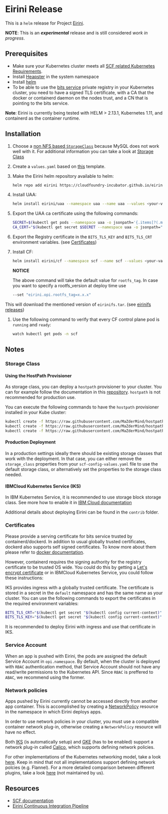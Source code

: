 # Eirini Release

This is a `helm` release for Project [Eirini](https://code.cloudfoundry.org/eirini).

**NOTE**: This is an **_experimental_** release and is still considered _work in progress_.

## Prerequisites

* Make sure your Kubernetes cluster meets all [SCF related Kubernetes Requirements](https://github.com/SUSE/scf/wiki/How-to-Install-SCF#requirements-for-kubernetes).
* Install [Heapster](https://github.com/kubernetes-retired/heapster/) in the system namespace
* Install [helm](https://helm.sh/)
* To be able to use the [bits service](https://github.com/cloudfoundry-incubator/bits-service) private registry in your Kubernetes cluster, you need to have a signed TLS certificate, with a CA that the docker or containerd daemon on the nodes trust, and a CN that is pointing to the bits service.

**Note**: Eirini is currently being tested with HELM > 2.13.1, Kubernetes 1.11, and containerd as the container runtime.

## Installation

1. Choose a [non NFS based `StorageClass`](https://github.com/SUSE/scf/wiki/How-to-Install-SCF#choosing-a-storage-class) because MySQL does not work well with it. For additional information you can take a look at [Storage Class](#storage-class)
1. Create a `values.yaml` based on [this](https://github.com/cloudfoundry-incubator/eirini-release/blob/master/values.yaml) template.
1. Make the Eirini helm repository available to helm:

    ```bash
    helm repo add eirini https://cloudfoundry-incubator.github.io/eirini-release
    ```

1. Install UAA:

    ```bash
    helm install eirini/uaa --namespace uaa --name uaa --values <your-values.yaml>
    ```

1. Export the UAA ca certificate using the following commands:

    ```bash
    SECRET=$(kubectl get pods --namespace uaa -o jsonpath='{.items[?(.metadata.name=="uaa-0")].spec.containers[?(.name=="uaa")].env[?(.name=="INTERNAL_CA_CERT")].valueFrom.secretKeyRef.name}')
    CA_CERT="$(kubectl get secret $SECRET --namespace uaa -o jsonpath="{.data['internal-ca-cert']}" | base64 --decode -)"
    ```

1. Export the Registry certificate in the `BITS_TLS_KEY` and `BITS_TLS_CRT` environment variables. (see [Certificates](#Certificates))

1. Install CF:

    ```bash
    helm install eirini/cf --namespace scf --name scf --values <your-values.yaml> --set "secrets.UAA_CA_CERT=${CA_CERT}" --set "eirini.secrets.BITS_TLS_KEY=${BITS_TLS_KEY}" --set "eirini.secrets.BITS_TLS_CRT=${BITS_TLS_CRT}" 
    ```

    **NOTICE**

    The above command will take the default value for `rootfs_tag`. In case you want to specify a rootfs_version at deploy time use

    ```bash   
    --set "eirini.opi.rootfs_tag=x.x.x" 
    ```

This will download the mentioned version of `eirinifs.tar`. (see [eirinifs releases](https://github.com/cloudfoundry-incubator/eirinifs/releases))
1. Use the following command to verify that every CF control plane pod is `running` and `ready`:

    ```bash
    watch kubectl get pods -n scf
    ```

## Notes

### Storage Class

#### Using the HostPath Provisioner

As storage class, you can deploy a `hostpath` provisioner to your cluster. You can for example follow the documentation in this [repository](https://github.com/MaZderMind/hostpath-provisioner#dynamic-provisioning-of-kubernetes-hostpath-volumes). `hostpath` is not recommended for production use.

You can execute the following commands to have the `hostpath` provisioner installed in your Kube cluster:

```bash
kubectl create -f https://raw.githubusercontent.com/MaZderMind/hostpath-provisioner/master/manifests/rbac.yaml
kubectl create -f https://raw.githubusercontent.com/MaZderMind/hostpath-provisioner/master/manifests/deployment.yaml
kubectl create -f https://raw.githubusercontent.com/MaZderMind/hostpath-provisioner/master/manifests/storageclass.yaml
```

#### Production Deployment

In a production settings ideally there should be existing storage classes that work with the deployment. In that case, you can either remove the `storage_class` properties from your `scf-config-values.yaml` file to use the default storage class, or alternatively set the properties to the storage class needed.

#### IBMCloud Kubernetes Service (IKS)

In IBM Kubernetes Service, it is recommended to use storage block storage class. See more how to enable it in [IBM Cloud documentation](https://console.bluemix.net/docs/containers/cs_storage_block.html#block_storage)

Additional details about deploying Eirini can be found in the `contrib` folder.

### Certificates

Please provide a serving certificate for bits service trusted by containerd/dockerd. In addition to usual globally trusted certificates, dockerd also supports self signed certificates. To know more about them please refer to [docker documentation](https://docs.docker.com/engine/security/certificates/).

However, containerd requires the signing authority for the registry certificate to be trusted OS wide. You could do this by getting a [Let's encrypt certificate](https://letsencrypt.org) or in IBMCloud Kubernetes Service, you could follow these instructions:

IKS provides ingress with a globally trusted certificate. The certificate is stored in a secret in the `default` namespace and has the same name as your cluster. You can use the following commands to export the certificates in the required environment variables:

```bash
BITS_TLS_CRT="$(kubectl get secret "$(kubectl config current-context)" --namespace default -o jsonpath="{.data['tls\.crt']}" | base64 --decode -)"
BITS_TLS_KEY="$(kubectl get secret "$(kubectl config current-context)" --namespace default -o jsonpath="{.data['tls\.key']}" | base64 --decode -)"
```

It is recommended to deploy Eirini with ingress and use that certificate in IKS.

### Service Account

When an app is pushed with Eirini, the pods are assigned the default Service Account in `opi.namespace`. By default, when the cluster is deployed with `RBAC` authentication method, that Service Account should not have any read/write permissions to the Kubernetes API. Since `RBAC` is preffered to `ABAC`, we recommend using the former.

### Network policies

Apps pushed by Eirini currently cannot be accessed directly from another app container. This is accomplished by creating a [NetworkPolicy](https://kubernetes.io/docs/concepts/services-networking/network-policies/) resource in the namespace in which Eirini deploys apps.

In order to use network policies in your cluster, you must use a compatible container network plug-in, otherwise creating a `NetworkPolicy` resource will have no effect.

Both [IKS](https://cloud.ibm.com/docs/containers?topic=containers-network_policies) (is automatically setup) and [GKE](https://cloud.google.com/kubernetes-engine/docs/how-to/network-policy#enabling_network_policy_enforcement) (has to be enabled) support a network plug-in called [Calico](https://www.projectcalico.org/), which supports defining network policies.

For other implementations of the Kubernetes networking model, take a look [here](https://kubernetes.io/docs/concepts/cluster-administration/networking/#how-to-implement-the-kubernetes-networking-model). Keep in mind that not all implementations support defining network polcies (e.g. Flannel). For a more detailed comparison between different plugins, take a look [here](https://docs.google.com/spreadsheets/d/1qCOlor16Wp5mHd6MQxB5gUEQILnijyDLIExEpqmee2k/edit#gid=0) (not maintained by us).



## Resources

* [SCF documentation](https://github.com/SUSE/scf/wiki/How-to-Install-SCF#deploy-using-helm)
* [Eirini Continuous Integration Pipeline](https://ci.flintstone.cf.cloud.ibm.com/teams/eirini/pipelines/ci)
